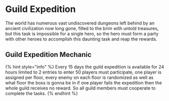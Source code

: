 # Guild Expedition

The world has numerous vast undiscovered dungeons left behind by an ancient civilization now long gone, filled to the brim with untold treasures, but this task is impossible for a single hero, so the hero must form a party with other heroes to accomplish this daunting task and reap the rewards.

## Guild Expedition Mechanic

{% hint style="info" %}
Every 15 days the guild expedition is available for 24 hours limited to 2 entries to enter 50 players must participate, one player is assigned per floor, every enemy on each floor is randomized as well as what floor the boss is gonna be in if one player fails the expedition then the whole guild receives no reward. So all guild members must cooperate to complete the tasks.
{% endhint %}
